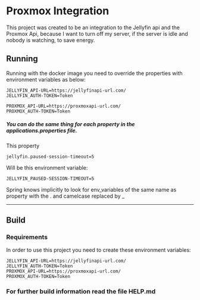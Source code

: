 # Proxmox Integration

This project was created to be an integration to the Jellyfin api and the Proxmox Api, because I want to turn off my 
server, if the server is idle and nobody is watching, to save energy.

## Running
Running with the docker image you need to override the properties with environment variables as below:
```
JELLYFIN_API-URL=https://jellyfinapi-url.com/ 
JELLYFIN_AUTH-TOKEN=Token

PROXMOX_API-URL=https://proxmoxapi-url.com/
PROXMOX_AUTH-TOKEN=Token
```
##### You can do the same thing for each property in the applications.properties file.


This property
```
jellyfin.paused-session-timeout=5
```
Will be this environment variable: 
```
JELLYFIN_PAUSED-SESSION-TIMEOUT=5
```

Spring knows implicitly to look for env_variables of the same name as property with the . and camelcase replaced by _

---
## Build
### Requirements

In order to use this project you need to create these environment variables:
```
JELLYFIN_API-URL=https://jellyfinapi-url.com/ 
JELLYFIN_AUTH-TOKEN=Token
PROXMOX_API-URL=https://proxmoxapi-url.com/
PROXMOX_AUTH-TOKEN=Token
```

### For further build information read the file HELP.md



